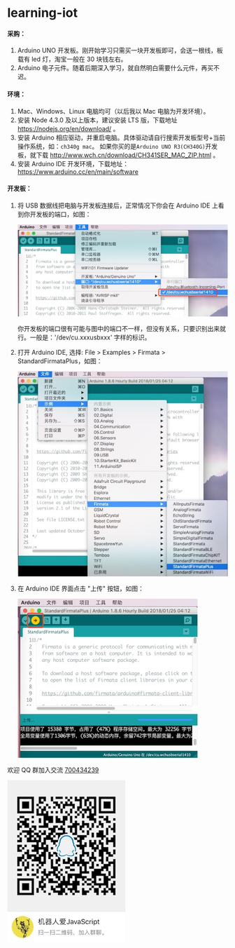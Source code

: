 # learning-iot

#### 采购：

1.  Arduino UNO 开发板。刚开始学习只需买一块开发板即可，会送一根线，板载有 led 灯，淘宝一般在 30 块钱左右。
2.  Arduino 电子元件。随着后期深入学习，就自然明白需要什么元件，再买不迟。

#### 环境：

1.  Mac、Windows、Linux 电脑均可（以后我以 Mac 电脑为开发环境）。
2.  安装 Node 4.3.0 及以上版本，建议安装 LTS 版，下载地址 https://nodejs.org/en/download/ 。
3.  安装 Arduino 相应驱动，并重启电脑。具体驱动请自行搜索开发板型号+当前操作系统，如：`ch340g mac`。 如果你买的是`Arduino UNO R3(CH340G)`开发板，就下载
    http://www.wch.cn/download/CH341SER_MAC_ZIP.html 。
4.  安装 Arduino IDE 开发环境，下载地址：https://www.arduino.cc/en/main/software

#### 开发板：

1.  将 USB 数据线把电脑与开发板连接后，正常情况下你会在 Arduino IDE 上看到你开发板的端口，如图：

    ![arduino_port](https://raw.githubusercontent.com/Kennytian/learning-iot/master/assets/arduino_port.jpg)

    你开发板的端口很有可能与图中的端口不一样，但没有关系，只要识别出来就行。一般是：'/dev/cu.xxxusbxxx' 字样的标识。

2.  打开 Arduino IDE, 选择: File > Examples > Firmata > StandardFirmataPlus，如图：

    ![standard_firemata_plus](https://raw.githubusercontent.com/Kennytian/learning-iot/master/assets/standard_firemata_plus.jpg)

3.  在 Arduino IDE 界面点击 "上传" 按钮，如图：

    ![upload_firemata](https://raw.githubusercontent.com/Kennytian/learning-iot/master/assets/upload_firemata.jpg)

欢迎 QQ 群加入交流 [700434239](http://shang.qq.com/wpa/qunwpa?idkey=11cd472ee62461eed296856bfe97e15e02fc551c4ff476ec4eba16e6a9c27000)

![QQ群](https://raw.githubusercontent.com/Kennytian/learning-iot/master/assets/qq_group_qrcode.jpg)
